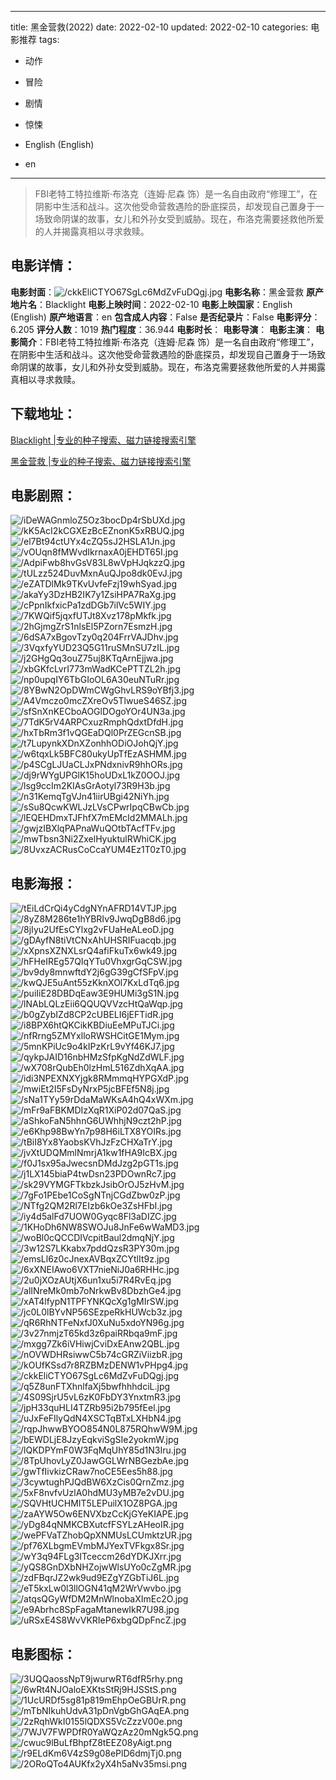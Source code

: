 
---
title: 黑金营救(2022)
date: 2022-02-10
updated: 2022-02-10
categories: 电影推荐
tags:
- 动作
- 冒险
- 剧情
- 惊悚

- English (English)
- en
---


> FBI老特工特拉维斯·布洛克（连姆·尼森 饰）是一名自由政府“修理工”，在阴影中生活和战斗。这次他受命营救遇险的卧底探员，却发现自己置身于一场致命阴谋的故事，女儿和外孙女受到威胁。现在，布洛克需要拯救他所爱的人并揭露真相以寻求救赎。

## **电影详情**：

**电影封面**：<img src="https://image.tmdb.org/t/p/w200/ckkEliCTYO67SgLc6MdZvFuDQgj.jpg" alt="/ckkEliCTYO67SgLc6MdZvFuDQgj.jpg" title="/ckkEliCTYO67SgLc6MdZvFuDQgj.jpg">
**电影名称**：黑金营救
**原产地片名**：Blacklight
**电影上映时间**：2022-02-10
**电影上映国家**：English (English)
**原产地语言**：en
**包含成人内容**：False
**是否纪录片**：False
**电影评分**：6.205
**评分人数**：1019
**热门程度**：36.944
**电影时长**：
**电影导演**：
**电影主演**：
**电影简介**：FBI老特工特拉维斯·布洛克（连姆·尼森 饰）是一名自由政府“修理工”，在阴影中生活和战斗。这次他受命营救遇险的卧底探员，却发现自己置身于一场致命阴谋的故事，女儿和外孙女受到威胁。现在，布洛克需要拯救他所爱的人并揭露真相以寻求救赎。

## **下载地址**：
[Blacklight |专业的种子搜索、磁力链接搜索引擎](https://movie.amd794.com:2083/?search=Blacklight&ordering=&mode=match_phrase&page_size=10&page=1)

[黑金营救 |专业的种子搜索、磁力链接搜索引擎](https://movie.amd794.com:2083/?search=%E9%BB%91%E9%87%91%E8%90%A5%E6%95%91&ordering=&mode=match_phrase&page_size=10&page=1)
 

## **电影剧照**：
<img src="https://image.tmdb.org/t/p/original/iDeWAGnmloZ5Oz3bocDp4rSbUXd.jpg" alt="/iDeWAGnmloZ5Oz3bocDp4rSbUXd.jpg" title="/iDeWAGnmloZ5Oz3bocDp4rSbUXd.jpg"><img src="https://image.tmdb.org/t/p/original/kK5AcI2kCGXEzBcEZnonK5xRBUQ.jpg" alt="/kK5AcI2kCGXEzBcEZnonK5xRBUQ.jpg" title="/kK5AcI2kCGXEzBcEZnonK5xRBUQ.jpg"><img src="https://image.tmdb.org/t/p/original/el7Bt94ctUYx4cZQ5sJ2HSLA1Jn.jpg" alt="/el7Bt94ctUYx4cZQ5sJ2HSLA1Jn.jpg" title="/el7Bt94ctUYx4cZQ5sJ2HSLA1Jn.jpg"><img src="https://image.tmdb.org/t/p/original/vOUqn8fMWvdIkrnaxA0jEHDT65I.jpg" alt="/vOUqn8fMWvdIkrnaxA0jEHDT65I.jpg" title="/vOUqn8fMWvdIkrnaxA0jEHDT65I.jpg"><img src="https://image.tmdb.org/t/p/original/AdpiFwb8hvGsV83L8wVpHJqkzzQ.jpg" alt="/AdpiFwb8hvGsV83L8wVpHJqkzzQ.jpg" title="/AdpiFwb8hvGsV83L8wVpHJqkzzQ.jpg"><img src="https://image.tmdb.org/t/p/original/tULzz524DuvMxnAuQJpo8dk0EvJ.jpg" alt="/tULzz524DuvMxnAuQJpo8dk0EvJ.jpg" title="/tULzz524DuvMxnAuQJpo8dk0EvJ.jpg"><img src="https://image.tmdb.org/t/p/original/eZATDlMk9TKvUvfeFzj19whSyad.jpg" alt="/eZATDlMk9TKvUvfeFzj19whSyad.jpg" title="/eZATDlMk9TKvUvfeFzj19whSyad.jpg"><img src="https://image.tmdb.org/t/p/original/akaYy3DzHB2IK7y1ZsiHPA7RaXg.jpg" alt="/akaYy3DzHB2IK7y1ZsiHPA7RaXg.jpg" title="/akaYy3DzHB2IK7y1ZsiHPA7RaXg.jpg"><img src="https://image.tmdb.org/t/p/original/cPpnIkfxicPa1zdDGb7ilVc5WIY.jpg" alt="/cPpnIkfxicPa1zdDGb7ilVc5WIY.jpg" title="/cPpnIkfxicPa1zdDGb7ilVc5WIY.jpg"><img src="https://image.tmdb.org/t/p/original/7KWQif5jqxfUTJt8Xvz178pMkfk.jpg" alt="/7KWQif5jqxfUTJt8Xvz178pMkfk.jpg" title="/7KWQif5jqxfUTJt8Xvz178pMkfk.jpg"><img src="https://image.tmdb.org/t/p/original/2hGjmgZrS1nlsEl5PZorn7EsmzH.jpg" alt="/2hGjmgZrS1nlsEl5PZorn7EsmzH.jpg" title="/2hGjmgZrS1nlsEl5PZorn7EsmzH.jpg"><img src="https://image.tmdb.org/t/p/original/6dSA7xBgovTzy0q204FrrVAJDhv.jpg" alt="/6dSA7xBgovTzy0q204FrrVAJDhv.jpg" title="/6dSA7xBgovTzy0q204FrrVAJDhv.jpg"><img src="https://image.tmdb.org/t/p/original/3VqxfyYUD23Q5G11ruSMnSU7zIL.jpg" alt="/3VqxfyYUD23Q5G11ruSMnSU7zIL.jpg" title="/3VqxfyYUD23Q5G11ruSMnSU7zIL.jpg"><img src="https://image.tmdb.org/t/p/original/j2GHgQq3ouZ75uj8KTqArnEjjwa.jpg" alt="/j2GHgQq3ouZ75uj8KTqArnEjjwa.jpg" title="/j2GHgQq3ouZ75uj8KTqArnEjjwa.jpg"><img src="https://image.tmdb.org/t/p/original/xbGKfcLvrI773mWadKCePTTZL2h.jpg" alt="/xbGKfcLvrI773mWadKCePTTZL2h.jpg" title="/xbGKfcLvrI773mWadKCePTTZL2h.jpg"><img src="https://image.tmdb.org/t/p/original/np0upqIY6TbGIoOL6A30euNTuRr.jpg" alt="/np0upqIY6TbGIoOL6A30euNTuRr.jpg" title="/np0upqIY6TbGIoOL6A30euNTuRr.jpg"><img src="https://image.tmdb.org/t/p/original/8YBwN2OpDWmCWgGhvLRS9oYBfj3.jpg" alt="/8YBwN2OpDWmCWgGhvLRS9oYBfj3.jpg" title="/8YBwN2OpDWmCWgGhvLRS9oYBfj3.jpg"><img src="https://image.tmdb.org/t/p/original/A4Vmczo0mcZXreOv5TlwueS46SZ.jpg" alt="/A4Vmczo0mcZXreOv5TlwueS46SZ.jpg" title="/A4Vmczo0mcZXreOv5TlwueS46SZ.jpg"><img src="https://image.tmdb.org/t/p/original/sfSnXnKECboAOGlDOgoYOr4UN3a.jpg" alt="/sfSnXnKECboAOGlDOgoYOr4UN3a.jpg" title="/sfSnXnKECboAOGlDOgoYOr4UN3a.jpg"><img src="https://image.tmdb.org/t/p/original/7TdK5rV4ARPCxuzRmphQdxtDfdH.jpg" alt="/7TdK5rV4ARPCxuzRmphQdxtDfdH.jpg" title="/7TdK5rV4ARPCxuzRmphQdxtDfdH.jpg"><img src="https://image.tmdb.org/t/p/original/hxTbRm3f1vQGEaDQl0PrZEGcnSB.jpg" alt="/hxTbRm3f1vQGEaDQl0PrZEGcnSB.jpg" title="/hxTbRm3f1vQGEaDQl0PrZEGcnSB.jpg"><img src="https://image.tmdb.org/t/p/original/t7LupynkXDnXZonhhODiOJohQjY.jpg" alt="/t7LupynkXDnXZonhhODiOJohQjY.jpg" title="/t7LupynkXDnXZonhhODiOJohQjY.jpg"><img src="https://image.tmdb.org/t/p/original/w6tqxLk5BFC80ukyUpTfEzASHMM.jpg" alt="/w6tqxLk5BFC80ukyUpTfEzASHMM.jpg" title="/w6tqxLk5BFC80ukyUpTfEzASHMM.jpg"><img src="https://image.tmdb.org/t/p/original/p4SCgLJUaCLJxPNdxnivR9hhORs.jpg" alt="/p4SCgLJUaCLJxPNdxnivR9hhORs.jpg" title="/p4SCgLJUaCLJxPNdxnivR9hhORs.jpg"><img src="https://image.tmdb.org/t/p/original/dj9rWYgUPGlK15hoUDxL1kZ0OOJ.jpg" alt="/dj9rWYgUPGlK15hoUDxL1kZ0OOJ.jpg" title="/dj9rWYgUPGlK15hoUDxL1kZ0OOJ.jpg"><img src="https://image.tmdb.org/t/p/original/lsg9ccIm2KIAsGrAotyl73R9H3b.jpg" alt="/lsg9ccIm2KIAsGrAotyl73R9H3b.jpg" title="/lsg9ccIm2KIAsGrAotyl73R9H3b.jpg"><img src="https://image.tmdb.org/t/p/original/n31KemqTgVJn41iirUBgi42NiYh.jpg" alt="/n31KemqTgVJn41iirUBgi42NiYh.jpg" title="/n31KemqTgVJn41iirUBgi42NiYh.jpg"><img src="https://image.tmdb.org/t/p/original/sSu8QcwKWLJzLVsCPwrIpqCBwCb.jpg" alt="/sSu8QcwKWLJzLVsCPwrIpqCBwCb.jpg" title="/sSu8QcwKWLJzLVsCPwrIpqCBwCb.jpg"><img src="https://image.tmdb.org/t/p/original/lEQEHDmxTJFhfX7mEMcId2MMALh.jpg" alt="/lEQEHDmxTJFhfX7mEMcId2MMALh.jpg" title="/lEQEHDmxTJFhfX7mEMcId2MMALh.jpg"><img src="https://image.tmdb.org/t/p/original/gwjzIBXlqPAPnaWuQOtbTAcfTFv.jpg" alt="/gwjzIBXlqPAPnaWuQOtbTAcfTFv.jpg" title="/gwjzIBXlqPAPnaWuQOtbTAcfTFv.jpg"><img src="https://image.tmdb.org/t/p/original/mwTbsn3Ni2ZxelHyuktulRWhiCK.jpg" alt="/mwTbsn3Ni2ZxelHyuktulRWhiCK.jpg" title="/mwTbsn3Ni2ZxelHyuktulRWhiCK.jpg"><img src="https://image.tmdb.org/t/p/original/8UvxzACRusCoCcaYUM4Ez1T0zT0.jpg" alt="/8UvxzACRusCoCcaYUM4Ez1T0zT0.jpg" title="/8UvxzACRusCoCcaYUM4Ez1T0zT0.jpg">

## **电影海报**：
<img src="https://image.tmdb.org/t/p/original/tEiLdCrQi4yCdgNYnAFRD14VTJP.jpg" alt="/tEiLdCrQi4yCdgNYnAFRD14VTJP.jpg" title="/tEiLdCrQi4yCdgNYnAFRD14VTJP.jpg"><img src="https://image.tmdb.org/t/p/original/8yZ8M286te1hYBRIv9JwqDgB8d6.jpg" alt="/8yZ8M286te1hYBRIv9JwqDgB8d6.jpg" title="/8yZ8M286te1hYBRIv9JwqDgB8d6.jpg"><img src="https://image.tmdb.org/t/p/original/8jIyu2UfEsCYlxg2vFUaHeALeoD.jpg" alt="/8jIyu2UfEsCYlxg2vFUaHeALeoD.jpg" title="/8jIyu2UfEsCYlxg2vFUaHeALeoD.jpg"><img src="https://image.tmdb.org/t/p/original/gDAyfN8tiVtCNxAhUHSRIFuacqb.jpg" alt="/gDAyfN8tiVtCNxAhUHSRIFuacqb.jpg" title="/gDAyfN8tiVtCNxAhUHSRIFuacqb.jpg"><img src="https://image.tmdb.org/t/p/original/xXpnsXZNXLsrQ4afiFkuTx6wk49.jpg" alt="/xXpnsXZNXLsrQ4afiFkuTx6wk49.jpg" title="/xXpnsXZNXLsrQ4afiFkuTx6wk49.jpg"><img src="https://image.tmdb.org/t/p/original/hFHeIREg57QIqYTu0VhxgrGqCSW.jpg" alt="/hFHeIREg57QIqYTu0VhxgrGqCSW.jpg" title="/hFHeIREg57QIqYTu0VhxgrGqCSW.jpg"><img src="https://image.tmdb.org/t/p/original/bv9dy8mnwftdY2j6gG39gCfSFpV.jpg" alt="/bv9dy8mnwftdY2j6gG39gCfSFpV.jpg" title="/bv9dy8mnwftdY2j6gG39gCfSFpV.jpg"><img src="https://image.tmdb.org/t/p/original/kwQJE5uAnt55zKknXOl7KxLdTq6.jpg" alt="/kwQJE5uAnt55zKknXOl7KxLdTq6.jpg" title="/kwQJE5uAnt55zKknXOl7KxLdTq6.jpg"><img src="https://image.tmdb.org/t/p/original/puiIiE28DBDqEaw3E9HUMi3gS1N.jpg" alt="/puiIiE28DBDqEaw3E9HUMi3gS1N.jpg" title="/puiIiE28DBDqEaw3E9HUMi3gS1N.jpg"><img src="https://image.tmdb.org/t/p/original/lNAbLQLzEii6QQUQVVzcHtQaWqp.jpg" alt="/lNAbLQLzEii6QQUQVVzcHtQaWqp.jpg" title="/lNAbLQLzEii6QQUQVVzcHtQaWqp.jpg"><img src="https://image.tmdb.org/t/p/original/b0gZybIZd8CP2cUBELI6jEFTidR.jpg" alt="/b0gZybIZd8CP2cUBELI6jEFTidR.jpg" title="/b0gZybIZd8CP2cUBELI6jEFTidR.jpg"><img src="https://image.tmdb.org/t/p/original/i8BPX6htQKCikKBDiuEeMPuTJCi.jpg" alt="/i8BPX6htQKCikKBDiuEeMPuTJCi.jpg" title="/i8BPX6htQKCikKBDiuEeMPuTJCi.jpg"><img src="https://image.tmdb.org/t/p/original/nfRrng5ZMYxlloRWSHCitGE1Mym.jpg" alt="/nfRrng5ZMYxlloRWSHCitGE1Mym.jpg" title="/nfRrng5ZMYxlloRWSHCitGE1Mym.jpg"><img src="https://image.tmdb.org/t/p/original/5mnKPiUc9o4kIPzKrL9vYf46KJ7.jpg" alt="/5mnKPiUc9o4kIPzKrL9vYf46KJ7.jpg" title="/5mnKPiUc9o4kIPzKrL9vYf46KJ7.jpg"><img src="https://image.tmdb.org/t/p/original/qykpJAID16nbHMzSfpKgNdZdWLF.jpg" alt="/qykpJAID16nbHMzSfpKgNdZdWLF.jpg" title="/qykpJAID16nbHMzSfpKgNdZdWLF.jpg"><img src="https://image.tmdb.org/t/p/original/wX708rQubEh0lzHmL516ZdhXqAA.jpg" alt="/wX708rQubEh0lzHmL516ZdhXqAA.jpg" title="/wX708rQubEh0lzHmL516ZdhXqAA.jpg"><img src="https://image.tmdb.org/t/p/original/idi3NPEXNXYjgk8RMmmqHYPGXdP.jpg" alt="/idi3NPEXNXYjgk8RMmmqHYPGXdP.jpg" title="/idi3NPEXNXYjgk8RMmmqHYPGXdP.jpg"><img src="https://image.tmdb.org/t/p/original/mwiEt2I5FsDyNrxP5jcBFEf5N8j.jpg" alt="/mwiEt2I5FsDyNrxP5jcBFEf5N8j.jpg" title="/mwiEt2I5FsDyNrxP5jcBFEf5N8j.jpg"><img src="https://image.tmdb.org/t/p/original/sNa1TYy59rDdaMaWKsA4hQ4xWXm.jpg" alt="/sNa1TYy59rDdaMaWKsA4hQ4xWXm.jpg" title="/sNa1TYy59rDdaMaWKsA4hQ4xWXm.jpg"><img src="https://image.tmdb.org/t/p/original/mFr9aFBKMDIzXqR1XiP02d07QaS.jpg" alt="/mFr9aFBKMDIzXqR1XiP02d07QaS.jpg" title="/mFr9aFBKMDIzXqR1XiP02d07QaS.jpg"><img src="https://image.tmdb.org/t/p/original/aShkoFaN5hhnG6UWhhjN9czt2hP.jpg" alt="/aShkoFaN5hhnG6UWhhjN9czt2hP.jpg" title="/aShkoFaN5hhnG6UWhhjN9czt2hP.jpg"><img src="https://image.tmdb.org/t/p/original/e6Khp98BwYn7p98H6iLTX8YOIRs.jpg" alt="/e6Khp98BwYn7p98H6iLTX8YOIRs.jpg" title="/e6Khp98BwYn7p98H6iLTX8YOIRs.jpg"><img src="https://image.tmdb.org/t/p/original/tBiI8Yx8YaobsKVhJzFzCHXaTrY.jpg" alt="/tBiI8Yx8YaobsKVhJzFzCHXaTrY.jpg" title="/tBiI8Yx8YaobsKVhJzFzCHXaTrY.jpg"><img src="https://image.tmdb.org/t/p/original/jvXtUDQMmlNmrjA1kw1fHA9IcBX.jpg" alt="/jvXtUDQMmlNmrjA1kw1fHA9IcBX.jpg" title="/jvXtUDQMmlNmrjA1kw1fHA9IcBX.jpg"><img src="https://image.tmdb.org/t/p/original/f0J1sx95aJwecsnDMdJzg2pGT1s.jpg" alt="/f0J1sx95aJwecsnDMdJzg2pGT1s.jpg" title="/f0J1sx95aJwecsnDMdJzg2pGT1s.jpg"><img src="https://image.tmdb.org/t/p/original/j1LX145biaP4twDsn23PDOwnRc7.jpg" alt="/j1LX145biaP4twDsn23PDOwnRc7.jpg" title="/j1LX145biaP4twDsn23PDOwnRc7.jpg"><img src="https://image.tmdb.org/t/p/original/sk29VYMGFTkbzkJsibOrOJ5zHvM.jpg" alt="/sk29VYMGFTkbzkJsibOrOJ5zHvM.jpg" title="/sk29VYMGFTkbzkJsibOrOJ5zHvM.jpg"><img src="https://image.tmdb.org/t/p/original/7gFo1PEbe1CoSgNTnjCGdZbw0zP.jpg" alt="/7gFo1PEbe1CoSgNTnjCGdZbw0zP.jpg" title="/7gFo1PEbe1CoSgNTnjCGdZbw0zP.jpg"><img src="https://image.tmdb.org/t/p/original/NTfg2QM2Rl7EIzb6kOe3ZsHFbI.jpg" alt="/NTfg2QM2Rl7EIzb6kOe3ZsHFbI.jpg" title="/NTfg2QM2Rl7EIzb6kOe3ZsHFbI.jpg"><img src="https://image.tmdb.org/t/p/original/iy4d5alFd7UOW0Gyqc8Fl3aDIZC.jpg" alt="/iy4d5alFd7UOW0Gyqc8Fl3aDIZC.jpg" title="/iy4d5alFd7UOW0Gyqc8Fl3aDIZC.jpg"><img src="https://image.tmdb.org/t/p/original/1KHoDh6NW8SWOJu8JnFe6wWaMD3.jpg" alt="/1KHoDh6NW8SWOJu8JnFe6wWaMD3.jpg" title="/1KHoDh6NW8SWOJu8JnFe6wWaMD3.jpg"><img src="https://image.tmdb.org/t/p/original/woBl0cQCCDIVcpitBaul2dmqNjY.jpg" alt="/woBl0cQCCDIVcpitBaul2dmqNjY.jpg" title="/woBl0cQCCDIVcpitBaul2dmqNjY.jpg"><img src="https://image.tmdb.org/t/p/original/3w12S7LKkabx7pddQzsR3PY30m.jpg" alt="/3w12S7LKkabx7pddQzsR3PY30m.jpg" title="/3w12S7LKkabx7pddQzsR3PY30m.jpg"><img src="https://image.tmdb.org/t/p/original/emsLl6z0cJnexAVBqxZCYtlIt9z.jpg" alt="/emsLl6z0cJnexAVBqxZCYtlIt9z.jpg" title="/emsLl6z0cJnexAVBqxZCYtlIt9z.jpg"><img src="https://image.tmdb.org/t/p/original/6xXNEIAwo6VXT7nieNiJ0a6RHHc.jpg" alt="/6xXNEIAwo6VXT7nieNiJ0a6RHHc.jpg" title="/6xXNEIAwo6VXT7nieNiJ0a6RHHc.jpg"><img src="https://image.tmdb.org/t/p/original/2u0jXOzAUtjX6un1xu5i7R4RvEq.jpg" alt="/2u0jXOzAUtjX6un1xu5i7R4RvEq.jpg" title="/2u0jXOzAUtjX6un1xu5i7R4RvEq.jpg"><img src="https://image.tmdb.org/t/p/original/alINreMk0mb7oNrkwBv8DbzhGe4.jpg" alt="/alINreMk0mb7oNrkwBv8DbzhGe4.jpg" title="/alINreMk0mb7oNrkwBv8DbzhGe4.jpg"><img src="https://image.tmdb.org/t/p/original/xAT4lfypN1TPFYNKQcXg1gMIrSW.jpg" alt="/xAT4lfypN1TPFYNKQcXg1gMIrSW.jpg" title="/xAT4lfypN1TPFYNKQcXg1gMIrSW.jpg"><img src="https://image.tmdb.org/t/p/original/jc0L0lBYvNP56SEzpeRkHUWcb3z.jpg" alt="/jc0L0lBYvNP56SEzpeRkHUWcb3z.jpg" title="/jc0L0lBYvNP56SEzpeRkHUWcb3z.jpg"><img src="https://image.tmdb.org/t/p/original/qR6RhNTFeNxfJ0XuNu5xdoYN96g.jpg" alt="/qR6RhNTFeNxfJ0XuNu5xdoYN96g.jpg" title="/qR6RhNTFeNxfJ0XuNu5xdoYN96g.jpg"><img src="https://image.tmdb.org/t/p/original/3v27nmjzT65kd3z6paiRRbqa9mF.jpg" alt="/3v27nmjzT65kd3z6paiRRbqa9mF.jpg" title="/3v27nmjzT65kd3z6paiRRbqa9mF.jpg"><img src="https://image.tmdb.org/t/p/original/mxgg7Zk6iVHiwjCviDxEAnw2QBL.jpg" alt="/mxgg7Zk6iVHiwjCviDxEAnw2QBL.jpg" title="/mxgg7Zk6iVHiwjCviDxEAnw2QBL.jpg"><img src="https://image.tmdb.org/t/p/original/nOVWDHRsiwwC5b74cGRZiViizbR.jpg" alt="/nOVWDHRsiwwC5b74cGRZiViizbR.jpg" title="/nOVWDHRsiwwC5b74cGRZiViizbR.jpg"><img src="https://image.tmdb.org/t/p/original/kOUfKSsd7r8RZBMzDENW1vPHpg4.jpg" alt="/kOUfKSsd7r8RZBMzDENW1vPHpg4.jpg" title="/kOUfKSsd7r8RZBMzDENW1vPHpg4.jpg"><img src="https://image.tmdb.org/t/p/original/ckkEliCTYO67SgLc6MdZvFuDQgj.jpg" alt="/ckkEliCTYO67SgLc6MdZvFuDQgj.jpg" title="/ckkEliCTYO67SgLc6MdZvFuDQgj.jpg"><img src="https://image.tmdb.org/t/p/original/q5Z8unFTXhnlfaXj5bwfhhhdciL.jpg" alt="/q5Z8unFTXhnlfaXj5bwfhhhdciL.jpg" title="/q5Z8unFTXhnlfaXj5bwfhhhdciL.jpg"><img src="https://image.tmdb.org/t/p/original/4S09SjrU5vL6zK0FbDY3YnxtmR3.jpg" alt="/4S09SjrU5vL6zK0FbDY3YnxtmR3.jpg" title="/4S09SjrU5vL6zK0FbDY3YnxtmR3.jpg"><img src="https://image.tmdb.org/t/p/original/jpH33quHLI4TZRb95i2b795fEel.jpg" alt="/jpH33quHLI4TZRb95i2b795fEel.jpg" title="/jpH33quHLI4TZRb95i2b795fEel.jpg"><img src="https://image.tmdb.org/t/p/original/uJxFeFIlyQdN4XSCTqBTxLXHbN4.jpg" alt="/uJxFeFIlyQdN4XSCTqBTxLXHbN4.jpg" title="/uJxFeFIlyQdN4XSCTqBTxLXHbN4.jpg"><img src="https://image.tmdb.org/t/p/original/rqpJhwwBYOO854N0L875RQhwW9M.jpg" alt="/rqpJhwwBYOO854N0L875RQhwW9M.jpg" title="/rqpJhwwBYOO854N0L875RQhwW9M.jpg"><img src="https://image.tmdb.org/t/p/original/bEWDLjE8JzyEqkviSgSIe2yokmW.jpg" alt="/bEWDLjE8JzyEqkviSgSIe2yokmW.jpg" title="/bEWDLjE8JzyEqkviSgSIe2yokmW.jpg"><img src="https://image.tmdb.org/t/p/original/lQKDPYmF0W3FqMqUhY85d1N3Iru.jpg" alt="/lQKDPYmF0W3FqMqUhY85d1N3Iru.jpg" title="/lQKDPYmF0W3FqMqUhY85d1N3Iru.jpg"><img src="https://image.tmdb.org/t/p/original/8TpUhovLyZ0JawGGLWrNBGezbAe.jpg" alt="/8TpUhovLyZ0JawGGLWrNBGezbAe.jpg" title="/8TpUhovLyZ0JawGGLWrNBGezbAe.jpg"><img src="https://image.tmdb.org/t/p/original/gwTfIivkizCRaw7noCE5Ees5h88.jpg" alt="/gwTfIivkizCRaw7noCE5Ees5h88.jpg" title="/gwTfIivkizCRaw7noCE5Ees5h88.jpg"><img src="https://image.tmdb.org/t/p/original/3cywtughPJQdBW6XzCis0QrnZmz.jpg" alt="/3cywtughPJQdBW6XzCis0QrnZmz.jpg" title="/3cywtughPJQdBW6XzCis0QrnZmz.jpg"><img src="https://image.tmdb.org/t/p/original/5xF8nvfvUzlA0hdMU3yMB7e2vDU.jpg" alt="/5xF8nvfvUzlA0hdMU3yMB7e2vDU.jpg" title="/5xF8nvfvUzlA0hdMU3yMB7e2vDU.jpg"><img src="https://image.tmdb.org/t/p/original/SQVHtUCHMIT5LEPuilX1OZ8PGA.jpg" alt="/SQVHtUCHMIT5LEPuilX1OZ8PGA.jpg" title="/SQVHtUCHMIT5LEPuilX1OZ8PGA.jpg"><img src="https://image.tmdb.org/t/p/original/zaAYW5Ow6ENVXbzCcKjGYeKIAPE.jpg" alt="/zaAYW5Ow6ENVXbzCcKjGYeKIAPE.jpg" title="/zaAYW5Ow6ENVXbzCcKjGYeKIAPE.jpg"><img src="https://image.tmdb.org/t/p/original/yDg84qNMKCBXutcfFSYLzAHeoIR.jpg" alt="/yDg84qNMKCBXutcfFSYLzAHeoIR.jpg" title="/yDg84qNMKCBXutcfFSYLzAHeoIR.jpg"><img src="https://image.tmdb.org/t/p/original/wePFVaTZhobQpXNMUsLCUmktzUR.jpg" alt="/wePFVaTZhobQpXNMUsLCUmktzUR.jpg" title="/wePFVaTZhobQpXNMUsLCUmktzUR.jpg"><img src="https://image.tmdb.org/t/p/original/pf76XLbgmEVmbMJYexTVFkgx8Sr.jpg" alt="/pf76XLbgmEVmbMJYexTVFkgx8Sr.jpg" title="/pf76XLbgmEVmbMJYexTVFkgx8Sr.jpg"><img src="https://image.tmdb.org/t/p/original/wY3q94FLg3ITceccm26dYDKJXrr.jpg" alt="/wY3q94FLg3ITceccm26dYDKJXrr.jpg" title="/wY3q94FLg3ITceccm26dYDKJXrr.jpg"><img src="https://image.tmdb.org/t/p/original/yQS8GnDXbNHZojwWlsUYo0cZgMR.jpg" alt="/yQS8GnDXbNHZojwWlsUYo0cZgMR.jpg" title="/yQS8GnDXbNHZojwWlsUYo0cZgMR.jpg"><img src="https://image.tmdb.org/t/p/original/zdFBqrJZ2wk9ud9EZgYZGbTiJ6L.jpg" alt="/zdFBqrJZ2wk9ud9EZgYZGbTiJ6L.jpg" title="/zdFBqrJZ2wk9ud9EZgYZGbTiJ6L.jpg"><img src="https://image.tmdb.org/t/p/original/eT5kxLw0l3llOGN41qM2WrVwvbo.jpg" alt="/eT5kxLw0l3llOGN41qM2WrVwvbo.jpg" title="/eT5kxLw0l3llOGN41qM2WrVwvbo.jpg"><img src="https://image.tmdb.org/t/p/original/atqsQGyWfDM2MnWlnobaXImEc2O.jpg" alt="/atqsQGyWfDM2MnWlnobaXImEc2O.jpg" title="/atqsQGyWfDM2MnWlnobaXImEc2O.jpg"><img src="https://image.tmdb.org/t/p/original/e9Abrhc8SpFagaMtanewIkR7U98.jpg" alt="/e9Abrhc8SpFagaMtanewIkR7U98.jpg" title="/e9Abrhc8SpFagaMtanewIkR7U98.jpg"><img src="https://image.tmdb.org/t/p/original/uRSxE4S8WvVKRIeP6xbgQDpFncZ.jpg" alt="/uRSxE4S8WvVKRIeP6xbgQDpFncZ.jpg" title="/uRSxE4S8WvVKRIeP6xbgQDpFncZ.jpg">

## **电影图标**：
<img src="https://image.tmdb.org/t/p/original/3UQQaossNpT9jwurwRT6dfR5rhy.png" alt="/3UQQaossNpT9jwurwRT6dfR5rhy.png" title="/3UQQaossNpT9jwurwRT6dfR5rhy.png"><img src="https://image.tmdb.org/t/p/original/6wRt4NJOaloEXKtsStRj9HJSStS.png" alt="/6wRt4NJOaloEXKtsStRj9HJSStS.png" title="/6wRt4NJOaloEXKtsStRj9HJSStS.png"><img src="https://image.tmdb.org/t/p/original/1UcURDf5sg81p819mEhpOeGBUrR.png" alt="/1UcURDf5sg81p819mEhpOeGBUrR.png" title="/1UcURDf5sg81p819mEhpOeGBUrR.png"><img src="https://image.tmdb.org/t/p/original/mTbNIkuhUdvA31pDnVgbGhGAqEA.png" alt="/mTbNIkuhUdvA31pDnVgbGhGAqEA.png" title="/mTbNIkuhUdvA31pDnVgbGhGAqEA.png"><img src="https://image.tmdb.org/t/p/original/2zRqhWkI0155lQDXS5VcZzzV00e.png" alt="/2zRqhWkI0155lQDXS5VcZzzV00e.png" title="/2zRqhWkI0155lQDXS5VcZzzV00e.png"><img src="https://image.tmdb.org/t/p/original/7WJV7FWPDfR0YaWQzAz20mNgk5Q.png" alt="/7WJV7FWPDfR0YaWQzAz20mNgk5Q.png" title="/7WJV7FWPDfR0YaWQzAz20mNgk5Q.png"><img src="https://image.tmdb.org/t/p/original/cwuc9lBuLfBhpfZ8tEEZ08yAigt.png" alt="/cwuc9lBuLfBhpfZ8tEEZ08yAigt.png" title="/cwuc9lBuLfBhpfZ8tEEZ08yAigt.png"><img src="https://image.tmdb.org/t/p/original/r9ELdKm6V4zS9g08ePlD6dmjTj0.png" alt="/r9ELdKm6V4zS9g08ePlD6dmjTj0.png" title="/r9ELdKm6V4zS9g08ePlD6dmjTj0.png"><img src="https://image.tmdb.org/t/p/original/2ORoQTo4AUKfx2yX4h5aNv35msi.png" alt="/2ORoQTo4AUKfx2yX4h5aNv35msi.png" title="/2ORoQTo4AUKfx2yX4h5aNv35msi.png">
